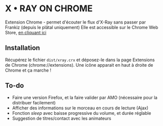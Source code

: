 # X • RAY ON CHROME

Extension Chrome - permet d'écouter le flux d'X-Ray sans passer par Frankiz (depuis le plâtal uniquement)
Elle est accessible sur le Chrome Web Store, [en cliquant ici](https://chrome.google.com/webstore/detail/x-ray-chrome-player/gjjnnoiihcebibffajnjlmlcnblaiock?hl=fr)

## Installation

Récupérez le fichier `dist/xray.crx` et déposez-le dans la page Extensions de Chrome (chrome://extensions). 
Une icône apparait en haut à droite de Chrome et ça marche !

## To-do

+ Faire une version Firefox, et la faire valider par AMO (nécessaire pour la distribuer facilement)
+ Afficher des informations sur le morceau en cours de lecture (Ajax)
+ Fonction _sleep_ avec baisse progressive du volume, et durée réglable
+ Suggestion de titres/contact avec les animateurs
